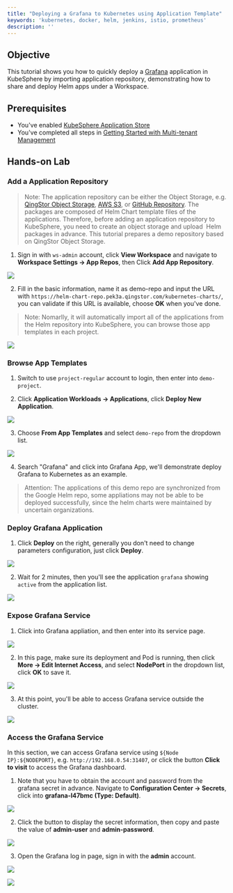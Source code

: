 ```yaml
---
title: "Deploying a Grafana to Kubernetes using Application Template"
keywords: 'kubernetes, docker, helm, jenkins, istio, prometheus'
description: ''
---
```


## Objective

This tutorial shows you how to quickly deploy a [Grafana](https://grafana.com/) application in KubeSphere by importing application  repository, demonstrating how to share and deploy Helm apps under a Workspace.

## Prerequisites

- You've enabled [KubeSphere Application Store](../../installation/install-openpitrix)
- You've completed all steps in [Getting Started with Multi-tenant Management](../admin-quick-start.md)

## Hands-on Lab

### Add a Application Repository

> Note: The application repository can be either the Object Storage, e.g. [QingStor Object Storage](https://www.qingcloud.com/products/qingstor/), [AWS S3](https://aws.amazon.com/cn/what-is-cloud-object-storage/), or [GitHub Repository](https://github.com/). The packages are composed of Helm Chart template files of the applications. Therefore, before adding an application repository to KubeSphere, you need to create an object storage and upload  Helm packages in advance. This tutorial prepares a demo repository based on QingStor Object Storage.


1. Sign in with `ws-admin` account, click **View Workspace** and navigate to **Workspace Settings → App Repos**, then Click **Add App Repository**.

![](https://pek3b.qingstor.com/kubesphere-docs/png/20200106143904.png)

2. Fill in the basic information, name it as demo-repo and input the URL with `https://helm-chart-repo.pek3a.qingstor.com/kubernetes-charts/`, you can validate if this URL is available, choose **OK** when you've done.

> Note: Nomarlly, it will automatically import all of the applications from the Helm repository into KubeSphere, you can browse those app templates in each project.

![](https://pek3b.qingstor.com/kubesphere-docs/png/20200106144105.png)

### Browse App Templates

1. Switch to use `project-regular` account to login, then enter into `demo-project`.

2. Click **Application Workloads → Applications**, click **Deploy New Application**.

![](https://pek3b.qingstor.com/kubesphere-docs/png/20200106161804.png)

3. Choose **From App Templates** and select `demo-repo` from the dropdown list.

![](https://pek3b.qingstor.com/kubesphere-docs/png/20200106162219.png)

4. Search "Grafana" and click into Grafana App, we'll demonstrate deploy Grafana to Kubernetes as an example.

> Attention: The applications of this demo repo are synchronized from the Google Helm repo, some appliations may not be able to be deployed successfully, since the helm charts were maintained by uncertain organizations.

### Deploy Grafana Application

1. Click **Deploy** on the right, generally you don't need to change parameters configuration, just click **Deploy**.

![](https://pek3b.qingstor.com/kubesphere-docs/png/20200106171747.png)

2. Wait for 2 minutes, then you'll see the application `grafana` showing `active` from the application list.

![](https://pek3b.qingstor.com/kubesphere-docs/png/20200106172151.png)


### Expose Grafana Service

1. Click into Grafana appliation, and then enter into its service page.

![](https://pek3b.qingstor.com/kubesphere-docs/png/20200106172416.png)

2. In this page, make sure its deployment and Pod is running, then click **More → Edit Internet Access**, and select **NodePort** in the dropdown list, click **OK** to save it.

![](https://pek3b.qingstor.com/kubesphere-docs/png/20200106172532.png)

3. At this point, you'll be able to access Grafana service outside the cluster.

![](https://pek3b.qingstor.com/kubesphere-docs/png/20200106172837.png)

### Access the Grafana Service

In this section, we can access Grafana service using `${Node IP}:${NODEPORT}`, e.g. `http://192.168.0.54:31407`, or click the button **Click to visit** to access the Grafana dashboard.

1. Note that you have to obtain the account and password from the grafana secret in advance. Navigate to **Configuration Center → Secrets**, click into **grafana-l47bmc (Type: Default)**.

![](https://pek3b.qingstor.com/kubesphere-docs/png/20200106173434.png)

2. Click the button to display the secret information, then copy and paste the value of **admin-user** and **admin-password**.

![](https://pek3b.qingstor.com/kubesphere-docs/png/20200106173531.png)

3. Open the Grafana log in page, sign in with the **admin** account.

![](https://pek3b.qingstor.com/kubesphere-docs/png/20190717152831.png#alt=)

![](https://pek3b.qingstor.com/kubesphere-docs/png/20190717152929.png#alt=)
